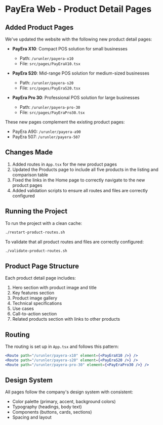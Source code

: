 # PayEra Web - Product Detail Pages

## Added Product Pages

We've updated the website with the following new product detail pages:

- **PayEra X10**: Compact POS solution for small businesses
  - Path: `/urunler/payera-x10`
  - File: `src/pages/PayEraX10.tsx`

- **PayEra S20**: Mid-range POS solution for medium-sized businesses
  - Path: `/urunler/payera-s20`
  - File: `src/pages/PayEraS20.tsx`

- **PayEra Pro 30**: Professional POS solution for large businesses
  - Path: `/urunler/payera-pro-30`
  - File: `src/pages/PayEraPro30.tsx`

These new pages complement the existing product pages:
- PayEra A90: `/urunler/payera-a90`
- PayEra 507: `/urunler/payera-507`

## Changes Made

1. Added routes in `App.tsx` for the new product pages
2. Updated the Products page to include all five products in the listing and comparison table
3. Fixed the links in the Home page to correctly navigate to the new product pages
4. Added validation scripts to ensure all routes and files are correctly configured

## Running the Project

To run the project with a clean cache:

```bash
./restart-product-routes.sh
```

To validate that all product routes and files are correctly configured:

```bash
./validate-product-routes.sh
```

## Product Page Structure

Each product detail page includes:

1. Hero section with product image and title
2. Key features section
3. Product image gallery
4. Technical specifications
5. Use cases
6. Call-to-action section
7. Related products section with links to other products

## Routing

The routing is set up in `App.tsx` and follows this pattern:

```jsx
<Route path="/urunler/payera-x10" element={<PayEraX10 />} />
<Route path="/urunler/payera-s20" element={<PayEraS20 />} />
<Route path="/urunler/payera-pro-30" element={<PayEraPro30 />} />
```

## Design System

All pages follow the company's design system with consistent:
- Color palette (primary, accent, background colors)
- Typography (headings, body text)
- Components (buttons, cards, sections)
- Spacing and layout
